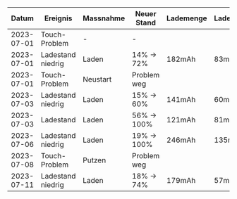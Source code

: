 Datum     |Ereignis         |Massnahme|Neuer Stand|Lademenge|Ladedauer|Anschluss |
----------|-----------------|---------|-----------|---------|---------|----------|
2023-07-01|Touch-Problem    |-        |-          |         |         |          |
2023-07-01|Ladestand niedrig|Laden    |14% ->  72%|182mAh   | 83min   |PC - USB-A|
2023-07-01|Touch-Problem    |Neustart |Problem weg|         |         |          |
2023-07-03|Ladestand niedrig|Laden    |15% ->  60%|141mAh   | 60min   |PC - USB-A|
2023-07-03|Ladestand        |Laden    |56% -> 100%|121mAh   | 81min   |PC - USB-A|
2023-07-06|Ladestand niedrig|Laden    |19% -> 100%|246mAh   |135min   |PC - USB-A|
2023-07-08|Touch-Problem    |Putzen   |Problem weg|         |         |          |
2023-07-11|Ladestand niedrig|Laden    |18% ->  74%|179mAh   | 57min   |PC - USB-A|
